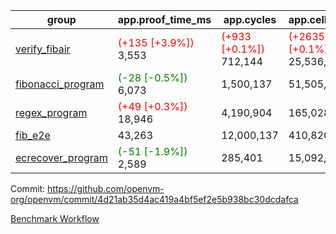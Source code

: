 | group | app.proof_time_ms | app.cycles | app.cells_used | leaf.proof_time_ms | leaf.cycles | leaf.cells_used |
| -- | -- | -- | -- | -- | -- | -- |
| [verify_fibair](https://github.com/openvm-org/openvm/blob/benchmark-results/benchmarks-pr/1231/verify_fibair-4d21ab35d4ac419a4bf5ef2e5b938bc30dcdafca.md) |<span style='color: red'>(+135 [+3.9%])</span> 3,553 | <span style='color: red'>(+933 [+0.1%])</span> 712,144 | <span style='color: red'>(+26359 [+0.1%])</span> 25,536,574 |- | - | - |
| [fibonacci_program](https://github.com/openvm-org/openvm/blob/benchmark-results/benchmarks-pr/1231/fibonacci-4d21ab35d4ac419a4bf5ef2e5b938bc30dcdafca.md) |<span style='color: green'>(-28 [-0.5%])</span> 6,073 |  1,500,137 |  51,505,102 |<span style='color: red'>(+115 [+0.9%])</span> 13,302 |  3,086,490 |  110,740,008 |
| [regex_program](https://github.com/openvm-org/openvm/blob/benchmark-results/benchmarks-pr/1231/regex-4d21ab35d4ac419a4bf5ef2e5b938bc30dcdafca.md) |<span style='color: red'>(+49 [+0.3%])</span> 18,946 |  4,190,904 |  165,028,173 |<span style='color: green'>(-92 [-0.3%])</span> 30,333 |  5,938,263 |  244,203,631 |
| [fib_e2e](https://github.com/openvm-org/openvm/blob/benchmark-results/benchmarks-pr/1231/fib_e2e-4d21ab35d4ac419a4bf5ef2e5b938bc30dcdafca.md) | 43,263 |  12,000,137 |  410,820,430 | 91,329 |  18,480,126 |  661,178,749 |
| [ecrecover_program](https://github.com/openvm-org/openvm/blob/benchmark-results/benchmarks-pr/1231/ecrecover-4d21ab35d4ac419a4bf5ef2e5b938bc30dcdafca.md) |<span style='color: green'>(-51 [-1.9%])</span> 2,589 |  285,401 |  15,092,297 |<span style='color: green'>(-714 [-1.7%])</span> 41,498 |  8,658,354 |  365,957,419 |


Commit: https://github.com/openvm-org/openvm/commit/4d21ab35d4ac419a4bf5ef2e5b938bc30dcdafca

[Benchmark Workflow](https://github.com/openvm-org/openvm/actions/runs/12824473669)
